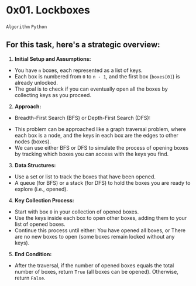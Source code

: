 # 0x01. Lockboxes
`Algorithm` `Python`

## For this task, here's a strategic overview:
1. **Initial Setup and Assumptions:**
* You have `n` boxes, each represented as a list of keys.
* Each box is numbered from `0` to `n - 1`, and the first box (`boxes[0]`) is already unlocked.
* The goal is to check if you can eventually open all the boxes by collecting keys as you proceed.

2. **Approach:**
* Breadth-First Search (BFS) or Depth-First Search (DFS):
- This problem can be approached like a graph traversal problem, where each box is a node, and the keys in each box are the edges to other nodes (boxes).
- We can use either BFS or DFS to simulate the process of opening boxes by tracking which boxes you can access with the keys you find.

3. **Data Structures:**
* Use a set or list to track the boxes that have been opened.
* A queue (for BFS) or a stack (for DFS) to hold the boxes you are ready to explore (i.e., opened).

4. **Key Collection Process:**
* Start with box `0` in your collection of opened boxes.
* Use the keys inside each box to open other boxes, adding them to your list of opened boxes.
* Continue this process until either: You have opened all boxes, or There are no new boxes to open (some boxes remain locked without any keys).

5. **End Condition:**
* After the traversal, if the number of opened boxes equals the total number of boxes, return `True` (all boxes can be opened). Otherwise, return `False`. 
